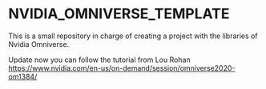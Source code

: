 # NVIDIA_OMNIVERSE_TEMPLATE
This is a small repository in charge of creating a project with the libraries of Nvidia Omniverse.

Update now you can follow the tutorial from Lou Rohan https://www.nvidia.com/en-us/on-demand/session/omniverse2020-om1384/
